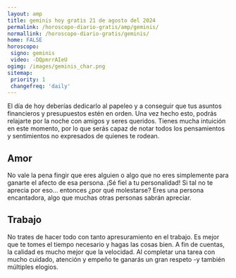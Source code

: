 ```yaml
---
layout: amp
title: geminis hoy gratis 21 de agosto del 2024 
permalink: /horoscopo-diario-gratis/amp/geminis/
normallink: /horoscopo-diario-gratis/geminis/
home: FALSE
horoscopo:
 signo: geminis
 video: -DQpmrrAIeU
ogimg: /images/geminis_char.png
sitemap:
 priority: 1
 changefreq: 'daily'
---
```



El día de hoy deberías dedicarlo al papeleo y a conseguir que tus asuntos financieros y presupuestos estén en orden. Una vez hecho esto, podrás relajarte por la noche con amigos y seres queridos. Tienes mucha intuición en este momento, por lo que serás capaz de notar todos los pensamientos y sentimientos no expresados de quienes te rodean.

## Amor

No vale la pena fingir que eres alguien o algo que no eres simplemente para ganarte el afecto de esa persona. ¡Sé fiel a tu personalidad! Si tal no te aprecia por eso... entonces ¿por qué molestarse? Eres una persona encantadora, algo que muchas otras personas sabrán apreciar.

## Trabajo

No trates de hacer todo con tanto apresuramiento en el trabajo. Es mejor que te tomes el tiempo necesario y hagas las cosas bien. A fin de cuentas, la calidad es mucho mejor que la velocidad. Al completar una tarea con mucho cuidado, atención y empeño te ganarás un gran respeto -y también múltiples elogios.